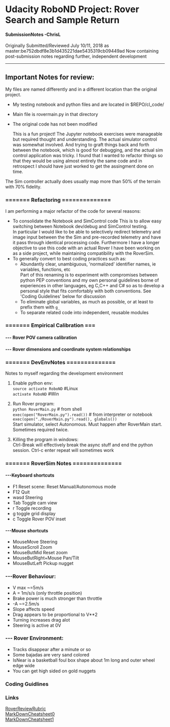 # Udacity RoboND Project: Rover Search and Sample Return
#### SubmissionNotes -ChrisL
Originally Submitted/Reviewed July 10/11, 2018 as master:be752dbdf8e3b1d435221dae5435319cb09449ad
Now containing post-submission notes regarding further, independent development

[//]: # (Image References)
[image1]: ./misc/rover_image.jpg
[image2]: ./calibration_images/example_grid1.jpg
[image3]: ./calibration_images/example_rock1.jpg

****
## Important Notes for review:
  My files are named differently and in a different location than the original project.

* My testing notebook and python files and  are located in $REPO/cl_code/
* Main file is rovermain.py in that directory
* The original code has not been modified

  This is a fun project! The Jupyter notebook exercises were manageable but required thought and understanding.
The actual simulator control was somewhat involved. And trying to graft things back and forth between the notebook, which is good for debugging,
and the actual sim control application was tricky. I found that I wanted to refactor things so that they would be using almost entirely the same code and in retrospect I should have just worked to get the assingment done on time.

The Sim controller actually does usually map more than 50% of the terrain with 70% fidelity.
### ======= Refactoring ==============
I am performing a major refactor of the code for several reasons:
* To consolidate the Notebook and SimControl code
This is to allow easy switching between Notebook dev/debug and SimControl testing.<br />
In particular I would like to be able to selectively redirect telemetry and image input between the the Sim and pre-recorded telemetry and have it pass through identical processing code.
Furthermore I have a longer objective to use this code with an actual Rover I have been working on as a side project, 
while maintaining compatibility with the RoverSim.
* To generally convert to best coding practices such as:
    * Abundantly clear, unambiguous, 'normalized' identifier names, ie variables, functions, etc<br />
Part of this renaming is to experiment with compromises between python PEP conventions and my own personal
guidelines borne of experiences in other languages, eg C,C++ and C# so as to develop a personal style that fits
comfortably with both conventions. See 'Coding Guidelines' below for discussion
    * To eliminate global variables, as much as possible, or at least to prefix them with `g_`
    * To separate related code into independent, reusable modules

### ======= Empirical Calibration ===
#### --- Rover POV camera calibration
#### --- Rover dimensions and coordinate system relationships

### ======= DevEnvNotes ==============
Notes to myself regarding the development environment
1. Enable python env:<br />
`source activate RoboND` #Linux<br />
`activate RoboND` #Win<br />

2. Run Rover program:<br />
`python RoverMain.py` # from shell<br />
`exec(open("RoverMain.py").read())` # from interpreter or notebook<br />
`exec(open("./RoverMain.py").read(), globals())`<br />
Start simulator, select Autonomous. Must happen after RoverMain start. Sometimes required twice.

3. Killing the program in windows:<br />
Ctrl-Break will effectively break the async stuff and end the python session.
Ctrl-c enter repeat will sometimes work

### ======= RoverSim Notes ==============
#### ---Keyboard shortcuts
* F1 Reset scene: Reset Manual/Autonomous mode
* F12 Quit
* wasd Steering
* Tab Toggle cam view
* r Toggle recording
* g toggle grid display
* c Toggle Rover POV inset

#### ---Mouse shortcuts
* MouseMove Steering
* MouseScroll Zoom
* MouseButMid Reset zoom
* MouseButRight+Mouse Pan/Tilt
* MouseButLeft Pickup nugget

### ---Rover Behaviour:
* V max ~=5m/s
* A = 1m/s/s (only throttle position)
* Brake power is much stronger than throttle
* -A ~=2.5m/s
* Slope affects speed
* Drag appears to be proportional to V**2
* Turning increases drag alot
* Steering is active at 0V

### --- Rover Environment:
* Tracks disappear after a minute or so
* Some bajadas are very sand colored
* IsNear is a basketball foul box shape about 1m long and outer wheel edge wide
* You can get high sided on gold nuggets

### Coding Guidlines

### Links
[RoverReviewRubric](https://review.udacity.com/#!/rubrics/916/view)<br />
[MarkDownCheatsheet0](https://github.com/adam-p/markdown-here/wiki/Markdown-Cheatsheet "MDCheat0")<br />
[MarkDownCheatsheet1](https://markdown-guide.readthedocs.io/en/latest/basics.html "MDCheat1")<br />

